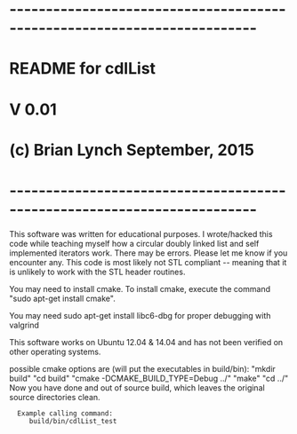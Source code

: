 # ------------------------------------------------------------------------
#
#                              README for cdlList
#                                    V 0.01
#
#                        (c) Brian Lynch September, 2015
#
# ------------------------------------------------------------------------

This software was written for educational purposes. I wrote/hacked this 
code while teaching myself how a circular doubly linked list and self implemented
iterators work. There may be errors. Please let me know if you encounter
any. This code is most likely not STL compliant -- meaning that it is
unlikely to work with the STL <algorithm> header routines.

You may need to install cmake. To install cmake, execute the command
"sudo apt-get install cmake".

You may need sudo apt-get install libc6-dbg for proper debugging with valgrind

This software works on Ubuntu 12.04 & 14.04 and has not been verified on
other operating systems.

   possible cmake options are (will put the executables in build/bin):
      "mkdir build"
      "cd build"
      "cmake -DCMAKE_BUILD_TYPE=Debug ../"
      "make"
      "cd ../"
      Now you have done and out of source build, which leaves the original
      source directories clean.
      
      Example calling command:
         build/bin/cdlList_test